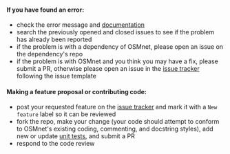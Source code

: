 #### If you have found an error:

  - check the error message and [documentation](https://udst.github.io/osmnet/index.html)
  - search the previously opened and closed issues to see if the problem has already been reported
  - if the problem is with a dependency of OSMnet, please open an issue on the dependency's repo
  - if the problem is with OSMnet and you think you may have a fix, please submit a PR, otherwise please open an issue in the [issue tracker](https://github.com/UDST/osmnet/issues) following the issue template

#### Making a feature proposal or contributing code:

  - post your requested feature on the [issue tracker](https://github.com/UDST/osmnet/issues) and mark it with a `New feature` label so it can be reviewed
  - fork the repo, make your change (your code should attempt to conform to OSMnet's existing coding, commenting, and docstring styles), add new or update [unit tests](https://github.com/UDST/osmnet/tree/master/osmnet/tests), and submit a PR
  - respond to the code review
